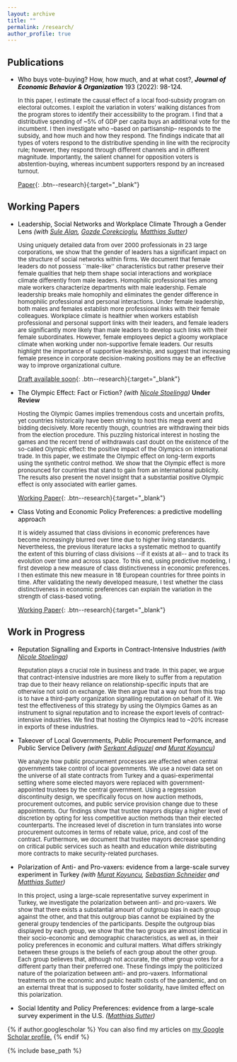 ```yaml
---
layout: archive
title: ""
permalink: /research/
author_profile: true
---
```


## Publications

* <span style="color:Black"> Who buys vote-buying? How, how much, and at what cost?, <b>*Journal of Economic Behavior & Organization*</b> 193 (2022): 98-124. </span>

	<font size="2.5"> In this paper, I estimate the causal effect of a local food-subsidy program on electoral outcomes. I exploit the variation in voters’ walking distances from the program stores to identify their accessibility to the program. I find that a distributive spending of ~5% of GDP per capita buys an additional vote for the incumbent. I then investigate who –based on partisanship– responds to the subsidy, and how much and how they respond. The findings indicate that all types of voters respond to the distributive spending in line with the reciprocity rule; however, they respond through different channels and in different magnitude. Importantly, the salient channel for opposition voters is abstention-buying, whereas incumbent supporters respond by an increased turnout. </font> 

	[Paper](/files/published_manuscript_JEBO.pdf){: .btn--research}{:target="_blank"}



## Working Papers

* <span style="color:Black"> Leadership, Social Networks and Workplace Climate Through a Gender Lens
	*(with [Sule Alan](https://sulealan.com/), [Gozde Corekcioglu](https://www.gozdecorekcioglu.com), [Matthias Sutter](https://www.coll.mpg.de/matthias-sutter))* </span>
	
	 <font size="2.5">   Using uniquely detailed data from over 2000 professionals in 23 large corporations, we show that the gender of leaders has a significant impact on the structure of social networks within firms. We document that female leaders do not possess ``male-like'' characteristics but rather preserve their female qualities that help them shape social interactions and workplace climate differently from male leaders. Homophilic professional ties among male workers characterize departments with male leadership. Female leadership breaks male homophily and eliminates the gender difference in homophilic professional and personal interactions. Under female leadership, both males and females establish more professional links with their female colleagues. Workplace climate is healthier when workers establish professional and personal support links with their leaders, and female leaders are significantly more likely than male leaders to develop such links with their female subordinates. However, female employees depict a gloomy workplace climate when working under non-supportive female leaders. Our results highlight the importance of supportive leadership, and suggest that increasing female presence in corporate decision-making positions may be an effective way to improve organizational culture. </font> 
	
	[Draft available soon](){: .btn--research}{:target="_blank"}
	
* <span style="color:Black"> The Olympic Effect: Fact or Fiction?
	*(with [Nicole Stoelinga](https://www.nicolestoelinga.com/home))* </span> <b>Under Review</b>
	
	<font size="2.5"> Hosting the Olympic Games implies tremendous costs and uncertain profits, yet countries historically have been striving to host this mega event and bidding decisively. More recently though, countries are withdrawing their bids from the election procedure. This puzzling historical interest in hosting the games and the recent trend of withdrawals cast doubt on the existence of the so-called Olympic effect: the positive impact of the Olympics on international trade. In this paper, we estimate the Olympic effect on long-term exports using the synthetic control method. We show that the Olympic effect is more pronounced for countries that stand to gain from an international publicity. The results also present the novel insight that a substantial positive Olympic effect is only associated with earlier games. </font> 	
	
	[Working Paper](/files/The_Olympic_Effect.pdf){: .btn--research}{:target="_blank"}
	
* <span style="color:Black"> Class Voting and Economic Policy Preferences: a predictive modelling approach </span>
	
	<font size="2.5"> It is widely assumed that class divisions in economic preferences have become increasingly blurred over time due to higher living standards. Nevertheless, the previous literature lacks a systematic method to quantify the extent of this blurring of class divisions --if it exists at all-- and to track its evolution over time and across space. To this end, using predictive modeling, I first develop a new measure of class distinctiveness in economic preferences. I then estimate this new measure in 18 European countries for three points in time. After validating the newly developed measure, I test whether the class distinctiveness in economic preferences can explain the variation in the strength of class-based voting. </font> 
	
	[Working Paper](/files/Class_voting.pdf){: .btn--research}{:target="_blank"}


## Work in Progress
	
* <span style="color:Black"> Reputation Signalling and Exports in Contract-Intensive Industries
	*(with [Nicole Stoelinga](https://www.nicolestoelinga.com/home))* </span> 
	
	<font size="2.5"> Reputation plays a crucial role in business and trade. In this paper, we argue that contract-intensive industries are more likely to suffer from a reputation trap due to their heavy reliance on relationship-specific inputs that are otherwise not sold on exchange. We then argue that a way out from this trap is to have a third-party organization signalling reputation on behalf of it. We test the effectiveness of this strategy by using the Olympics Games as an instrument to signal reputation and to increase the export levels of contract-intensive industries. We find that hosting the Olympics lead to ~20% increase in exports of these industries.  </font> 	


* <span style="color:Black"> Takeover of Local Governments, Public Procurement Performance, and Public Service Delivery
	*(with [Serkant Adiguzel](https://serkantadiguzel.com/) and [Murat Koyuncu](https://academics.boun.edu.tr/mkoyuncu/))* </span>
	
	<font size="2.5"> We analyze how public procurement processes are affected when central governments take control of local governments. We use a novel data set on the universe of all state contracts from Turkey and a quasi-experimental setting where some elected mayors were replaced with government-appointed trustees by the central government. Using a regression discontinuity design, we specifically focus on how auction methods, procurement outcomes, and public service provision change due to these appointments. Our findings show that trustee mayors display a higher level of discretion by opting for less competitive auction methods than their elected counterparts. The increased level of discretion in turn translates into worse procurement outcomes in terms of rebate value, price, and cost of the contract. Furthermore, we document that trustee mayors decrease spending on critical public services such as health and education while distributing more contracts to make security-related purchases. </font> 		 
	

* <span style="color:Black"> Polarization of Anti- and Pro-vaxers: evidence from a large-scale survey experiment in Turkey
	*(with [Murat Koyuncu](https://academics.boun.edu.tr/mkoyuncu/), [Sebastian Schneider](https://sebastianoschneider.com/) and [Matthias Sutter](https://www.coll.mpg.de/matthias-sutter))* </span>
	
	<font size="2.5"> In this project, using a large-scale representative survey experiment in Turkey, we investigate the  polarization between anti- and pro-vaxers. We show that there exists a substantial amount of outgroup bias in each group against the other, and that this outgroup bias cannot be explained by the general groupy tendencies of the participants. Despite the outgroup bias displayed by each group, we show that the two groups are almost identical in their socio-economic and demographic characteristics, as well as, in their policy preferences in economic and cultural matters. What differs strikingly between these groups is the beliefs of each group about the other group. Each group believes that, although not accurate, the other group votes for a different party than their preferred one. These findings imply the politicized nature of the polarization between anti- and pro-vaxers. Informational treatments on the economic and public health costs of the pandemic, and on an external threat that is supposed to foster solidarity, have limited effect on this polarization. </font> 
	
* <span style="color:Black"> Social Identity and Policy Preferences: evidence from a large-scale survey experiment in the U.S.
	*([Matthias Sutter](https://www.coll.mpg.de/matthias-sutter))* </span>
	
	


{% if author.googlescholar %}
  You can also find my articles on <u><a href="{{author.googlescholar}}">my Google Scholar profile</a>.</u>
{% endif %}

{% include base_path %}

<!--- {% for post in site.publications reversed %}
  {% include archive-single.html %}
{% endfor %} --->


